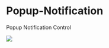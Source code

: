 # Popup-Notification
Popup Notification Control

![](http://i.gyazo.com/cee0e7c52dc57c712ab0752451328f16.png)

